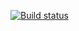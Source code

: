 [![Build status](https://ci.appveyor.com/api/projects/status/ohsvqr7tmrt0ua20?svg=true)](https://ci.appveyor.com/project/OlgaUsh89/testmode)